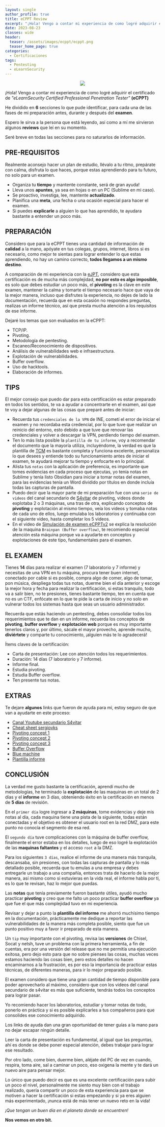 ```yaml
---
layout: single
author_profile: true
title: eCPPT Review
excerpt: "¡Hola! Vengo a contar mi experiencia de como logré adquirir el certificado de eLearnSecurity Certified Professional Penetration Tester (eCPPT)"
date: 2023-08-23
classes: wide
header:
  teaser: /assets/images/ecppt/ecppt.png
  teaser_home_page: true
categories:
  - Certificaciones
tags:
  - Pentesting
  - eLearnSecurity
---
```


<p style="text-align: center;">
<img src="/assets/images/ecppt/ecppt.png">
</p>

¡Hola!
Vengo a contar mi experiencia de como logré adquirir el certificado de *"eLearnSecurity Certified Professional Penetration Tester"* **(eCPPT)**

He dividido en **6** secciones lo que pude identificar, para cada una de las fases de mi preparación antes, durante y después del **examen**.

Espero le sirva a la persona que está leyendo, así como a mí me sirvieron algunos **reviews** que leí en su momento.

Seré breve en todas las secciones para no saturarlos de información.

## PRE-REQUISITOS

Realmente aconsejo hacer un plan de estudio, llévalo a tu ritmo, prepárate con calma, disfruta lo que haces, porque estas aprendiendo para tu futuro, no solo para un examen.

* Organiza tu **tiempo** y mantente constante, será de gran ayuda!
* Lleva unos **apuntes**, ya sea en hojas o en un PC (Sublime en mi caso).
* Se proactivo, investiga, lee, mantente **actualizado**.
* Planifica una **meta**, una fecha o una ocasión especial para hacer el examen.
* Si puedes **explicarle** a alguien lo que has aprendido, te ayudara bastante a entender un poco más.

## PREPARACIÓN

Considero que para la eCPPT tienes una cantidad de información de **calidad** a la mano, apóyate en tus colegas, grupos, internet, libros si es necesario, como mejor te sientas para lograr entender lo que estas aprendiendo, no hay un camino correcto, **todos llegamos a un mismo destino**.

A comparación de mi experiencia con la [eJPT](https://bast1ant1c.github.io/ejpt), considero que esta certificación es de mucha más complejidad, **no por esto es algo imposible**, es solo que debes estudiar un poco más, el **pivoting** es la clave en este examen, mantener la calma y tomarte el tiempo necesario hace que vaya de la mejor manera, incluso que disfrutes la experiencia, no dejes de lado la documentación, recuerda que en esta ocasión no respondes preguntas, realizas un informe técnico, así que presta mucha atención a los requisitos de ese informe.

Dejaré los temas que son evaluados en la eCPPT:

* TCP/IP.
* Pivoting.
* Metodología de pentesting.
* Escaneo/Reconocimiento de dispositivos.
* Análisis de vulnerabilidades web e infraestructura.
* Explotación de vulnerabilidades.
* Buffer overflow.
* Uso de hacktools.
* Elaboración de informes.

## TIPS

El mejor consejo que puedo dar para esta certificación es estar preparado en todos los sentidos, te va a ayudar a concentrarte en el examen, así que te voy a dejar algunas de las cosas que preparé antes de iniciar:

* Recuerda tus `credenciales de la VPN` de INE, cometí el error de iniciar el examen y no recordaba esta credencial, por lo que tuve que realizar un reinicio del entorno, esto debido a que tuve que renovar las credenciales y volver a descargar la VPN, perdiendo tiempo del examen.
* Ten lo más lista posible la `plantilla de tu informe`, voy a recomendar el documento que la mayoría utiliza, incluyéndome, la verdad es que la plantilla de [TCM](https://github.com/hmaverickadams/TCM-Security-Sample-Pentest-Report) es bastante completa y funciona excelente, personaliza lo que desees y entiende todo su funcionamiento antes de iniciar el examen, te ayudará mejorar tu tiempo y enfocarte en lo principal.
* Alista tus `notas` con la aplicación de preferencia, es importante que tomes evidencias en cada proceso que ejecutas, yo tenía notas en Sublime y tenía listo Obsidian para iniciar a tomar notas del examen, para las evidencias tenía un Word dividido por títulos en donde incluía todas las capturas de pantalla.
* Puedo decir que la mayor parte de mi preparación fue con una `serie de videos` del canal secundario de [S4vitar](https://www.youtube.com/@S4viOnLive) de pivoting, videos donde explotaba 2 o 3 máquinas, una tras de otra, explicando conceptos de **pivoting** y explotación al mismo tiempo, veía los videos y tomaba notas de cada uno de ellos, luego emulaba los laboratorios y continuaba con el siguiente video, hasta completar los 5 videos.
* En el video de [Simulación de examen eCPPTv2](https://youtu.be/Q7UeWILja-g) se explica la resolución de la maquina `Brainpan (Buffer overflow)`, te recomiendo especial atención esta máquina porque va a ayudarte en conceptos y explotaciones de este tipo, fundamentales para el examen.

## EL EXAMEN

Tienes **14** días para realizar el examen (7 laboratorio y 7 informe) y necesitas de una VPN en tu máquina, procura tener buen internet, conectado por cable si es posible, compra algo de comer, algo de tomar, pon música, despliega todas tus notas, duerme bien el día anterior y escoge la mejor hora y fecha para realizar la certificación, si estas tranquilo, todo va a salir bien, no te presiones, tienes bastante tiempo, ten en cuenta que no es un CTF, enfócate en lo que te pide la carta de inicio y no solo en vulnerar todos los sistemas hasta que seas un usuario administrador. 

Recuerda que estás haciendo un pentesting, debes consolidar todos los requerimientos que te dan en un informe, recuerda los conceptos de **pivoting**, **buffer overflow** y **explotación web** porque es muy importante tenerlos claros y, por último, sácale el mayor provecho, aprende mucho, **diviértete** y comparte tu conocimiento, ¡alguien más te lo agradecerá!

Ítems claves de la certificación:

* Carta de presentación: Lee con atención todos los requerimientos.
* Duración: 14 días (7 laboratorio y 7 informe).
* Informe final.
* Estudia pivoting.
* Estudia Buffer overflow.
* Ten presente tus notas.

## EXTRAS

Te dejare **algunos** links que fueron de ayuda para mí, estoy seguro de que van a ayudarte en este proceso:

* [Canal Youtube secundario S4vitar](https://www.youtube.com/@S4viOnLive)
* [Cheat sheet sergiovks](https://github.com/sergiovks/eCPPTv2-Personal-Cheatsheet-ESP-)
* [Pivoting concept 1](https://deephacking.tech/que-es-el-pivoting/)
* [Pivoting concept 2](https://highon.coffee/blog/ssh-meterpreter-pivoting-techniques/)
* [Pivoting concept 3](https://sansorg.egnyte.com/dl/kZpaAx3eX0)
* [Buffer Overflow](https://www.ctfwriteup.com/red-teaming/tcm-linux-privilege-escalation-course/tryhackme-brainpan-1-hard)
* [Blue machine](https://bast1ant1c.github.io/blue/)
* [Plantilla informe](https://github.com/hmaverickadams/TCM-Security-Sample-Pentest-Report)

## CONCLUSIÓN

La verdad me gusto bastante la certificación, aprendí mucho de metodologías, he terminado la **explotación** de las maquinas en un total de 2 días y el **informe** en 3 días, obteniendo éxito en la certificación en menos de **5 días** de revisión.

En el `primer día` logre ingresar a **2 máquinas**, tome evidencias y deje mis notas al día, cada maquina tiene una pista de la siguiente, todas están conectadas y el objetivo es obtener el usuario root en la red DMZ, para este punto no conocía el segmento de esa red.

El `segundo día` tuve complicaciones con la máquina de buffer overflow, finalmente el error estaba en los detalles, luego de eso logré la explotación de las **maquinas faltantes** y el acceso `root` a la DMZ.

Para los siguientes `3 días`, realice el informe de una manera más tranquila, descansaba, sin presiones, con todas las capturas de pantalla y lo más detallado posible, recuerda que tu emulas a una empresa y debes entregarle un trabajo a una compañía, entonces trata de hacerlo de la mejor manera, así mismo como si estuvieras en la vida real, el informe habla por ti, es lo que te revisan, haz lo mejor que puedas.

Las **notas** que tenía previamente fueron bastante útiles, ayudó mucho practicar **pivoting** y creo que me falto un poco practicar **buffer overflow** ya que fue el que más complejidad tuvo en mi experiencia.

Revisar y dejar a punto la **plantilla del informe** me ahorró muchísimo tiempo en la documentación, prácticamente me dedique a reportar las vulnerabilidades de la manera más completa posible, siento que fue un punto positivo muy a favor ir preparado de esta manera.

Un `tip` muy importante con el pivoting, revisa las **versiones** de Chisel, Socat y netsh, tuve un problema con la primera herramienta, a fin de cuentas, era por una versión del release que no me permitía una ejecución exitosa, pero dejo esto para que no sobre pienses las cosas, muchas veces estamos haciendo las cosas bien, pero estos detalles no hacen encaminarnos a la frustración, es por eso la importancia de practicar estas técnicas, de diferentes maneras, para ir lo mejor preparado posible.

El examen considero que tiene una gran cantidad de tiempo disponible para poder aprovecharlo al máximo, considero que con los videos del canal secundario de s4vitar es más que suficiente, tendrás todos los conceptos para lograr pasar. 

Yo recomiendo hacer los laboratorios, estudiar y tomar notas de todo, ponerlo en práctica y si es posible explicarles a tus compañeros para que consolides ese conocimiento adquirido.

Los links de ayuda dan una gran oportunidad de tener guías a la mano para no dejar escapar ningún detalle.

Leer la carta de presentación es fundamental, al igual que las preguntas, ahí es donde se debe poner especial atención, debes trabajar para lograr ese resultado. 

Por otro lado, come bien, duerme bien, aléjate del PC de vez en cuando, respira, toma aire, sal a caminar un poco, eso oxigena la mente y te dará un nuevo aire para pensar mejor.

Lo único que puedo decir es que es una excelente certificación para subir un poco el nivel, personalmente me siento muy bien con el trabajo realizado, quería compartir un poco de esta experiencia para que se motiven a hacer la certificación si estas empezando y si ya eres alguien más experimentado, ¡nunca está de más tener un nuevo reto en la vida!


_¡Que tengan un buen día en el planeta donde se encuentren!_

**Nos vemos en otro bit.**
